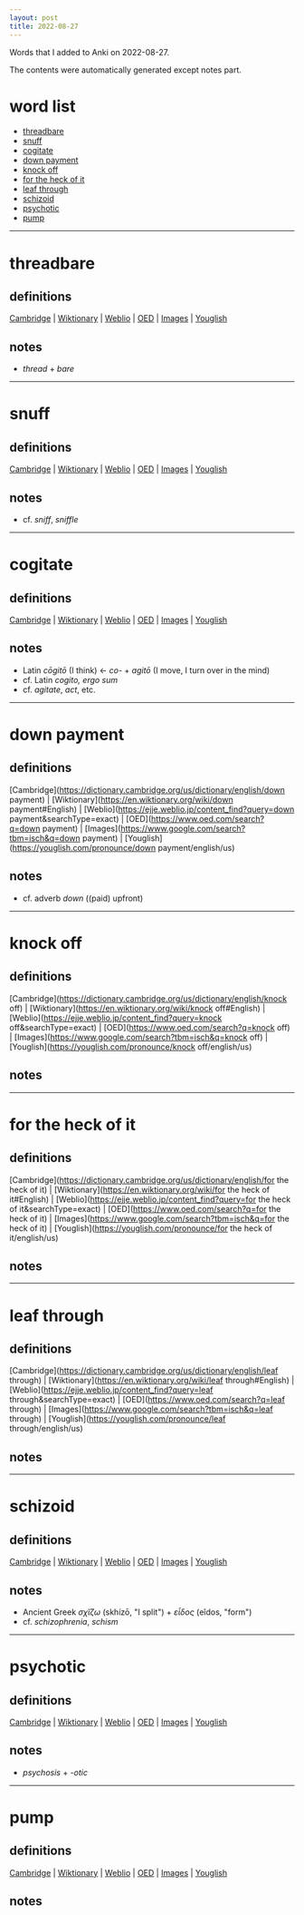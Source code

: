 ```yaml
---
layout: post
title: 2022-08-27
---
```


Words that I added to Anki on 2022-08-27.

The contents were automatically generated except notes part.
# word list
- [threadbare](#threadbare)
- [snuff](#snuff)
- [cogitate](#cogitate)
- [down payment](#down-payment)
- [knock off](#knock-off)
- [for the heck of it](#for-the-heck-of-it)
- [leaf through](#leaf-through)
- [schizoid](#schizoid)
- [psychotic](#psychotic)
- [pump](#pump)

---

# threadbare
## definitions
[Cambridge](https://dictionary.cambridge.org/us/dictionary/english/threadbare)
|
[Wiktionary](https://en.wiktionary.org/wiki/threadbare#English)
|
[Weblio](https://ejje.weblio.jp/content_find?query=threadbare&searchType=exact)
|
[OED](https://www.oed.com/search?q=threadbare)
|
[Images](https://www.google.com/search?tbm=isch&q=threadbare)
|
[Youglish](https://youglish.com/pronounce/threadbare/english/us)

## notes
- *thread* + *bare*

---

# snuff
## definitions
[Cambridge](https://dictionary.cambridge.org/us/dictionary/english/snuff)
|
[Wiktionary](https://en.wiktionary.org/wiki/snuff#English)
|
[Weblio](https://ejje.weblio.jp/content_find?query=snuff&searchType=exact)
|
[OED](https://www.oed.com/search?q=snuff)
|
[Images](https://www.google.com/search?tbm=isch&q=snuff)
|
[Youglish](https://youglish.com/pronounce/snuff/english/us)

## notes
- cf. *sniff*, *sniffle*

---

# cogitate
## definitions
[Cambridge](https://dictionary.cambridge.org/us/dictionary/english/cogitate)
|
[Wiktionary](https://en.wiktionary.org/wiki/cogitate#English)
|
[Weblio](https://ejje.weblio.jp/content_find?query=cogitate&searchType=exact)
|
[OED](https://www.oed.com/search?q=cogitate)
|
[Images](https://www.google.com/search?tbm=isch&q=cogitate)
|
[Youglish](https://youglish.com/pronounce/cogitate/english/us)

## notes
- Latin *cōgitō* (I think) &lt;- *co-* + *agitō* (I move, I turn over in the mind)
- cf. Latin *cogito, ergo sum*
- cf. *agitate*, *act*, etc.

---

# down payment
## definitions
[Cambridge](https://dictionary.cambridge.org/us/dictionary/english/down payment)
|
[Wiktionary](https://en.wiktionary.org/wiki/down payment#English)
|
[Weblio](https://ejje.weblio.jp/content_find?query=down payment&searchType=exact)
|
[OED](https://www.oed.com/search?q=down payment)
|
[Images](https://www.google.com/search?tbm=isch&q=down payment)
|
[Youglish](https://youglish.com/pronounce/down payment/english/us)

## notes
- cf. adverb *down* ((paid) upfront)

---

# knock off
## definitions
[Cambridge](https://dictionary.cambridge.org/us/dictionary/english/knock off)
|
[Wiktionary](https://en.wiktionary.org/wiki/knock off#English)
|
[Weblio](https://ejje.weblio.jp/content_find?query=knock off&searchType=exact)
|
[OED](https://www.oed.com/search?q=knock off)
|
[Images](https://www.google.com/search?tbm=isch&q=knock off)
|
[Youglish](https://youglish.com/pronounce/knock off/english/us)

## notes

---

# for the heck of it
## definitions
[Cambridge](https://dictionary.cambridge.org/us/dictionary/english/for the heck of it)
|
[Wiktionary](https://en.wiktionary.org/wiki/for the heck of it#English)
|
[Weblio](https://ejje.weblio.jp/content_find?query=for the heck of it&searchType=exact)
|
[OED](https://www.oed.com/search?q=for the heck of it)
|
[Images](https://www.google.com/search?tbm=isch&q=for the heck of it)
|
[Youglish](https://youglish.com/pronounce/for the heck of it/english/us)

## notes

---

# leaf through
## definitions
[Cambridge](https://dictionary.cambridge.org/us/dictionary/english/leaf through)
|
[Wiktionary](https://en.wiktionary.org/wiki/leaf through#English)
|
[Weblio](https://ejje.weblio.jp/content_find?query=leaf through&searchType=exact)
|
[OED](https://www.oed.com/search?q=leaf through)
|
[Images](https://www.google.com/search?tbm=isch&q=leaf through)
|
[Youglish](https://youglish.com/pronounce/leaf through/english/us)

## notes

---

# schizoid
## definitions
[Cambridge](https://dictionary.cambridge.org/us/dictionary/english/schizoid)
|
[Wiktionary](https://en.wiktionary.org/wiki/schizoid#English)
|
[Weblio](https://ejje.weblio.jp/content_find?query=schizoid&searchType=exact)
|
[OED](https://www.oed.com/search?q=schizoid)
|
[Images](https://www.google.com/search?tbm=isch&q=schizoid)
|
[Youglish](https://youglish.com/pronounce/schizoid/english/us)

## notes
- Ancient Greek *σχῐ́ζω* (skhízō, "I split") + *εἶδος* (eîdos, "form")
- cf. *schizophrenia*, *schism*

---

# psychotic
## definitions
[Cambridge](https://dictionary.cambridge.org/us/dictionary/english/psychotic)
|
[Wiktionary](https://en.wiktionary.org/wiki/psychotic#English)
|
[Weblio](https://ejje.weblio.jp/content_find?query=psychotic&searchType=exact)
|
[OED](https://www.oed.com/search?q=psychotic)
|
[Images](https://www.google.com/search?tbm=isch&q=psychotic)
|
[Youglish](https://youglish.com/pronounce/psychotic/english/us)

## notes
- *psychosis* + *-otic*

---

# pump
## definitions
[Cambridge](https://dictionary.cambridge.org/us/dictionary/english/pump)
|
[Wiktionary](https://en.wiktionary.org/wiki/pump#English)
|
[Weblio](https://ejje.weblio.jp/content_find?query=pump&searchType=exact)
|
[OED](https://www.oed.com/search?q=pump)
|
[Images](https://www.google.com/search?tbm=isch&q=pump)
|
[Youglish](https://youglish.com/pronounce/pump/english/us)

## notes

